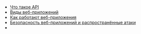 -   [Что такое API](https://doka.guide/tools/api/)
-  [Виды веб-приложений](https://doka.guide/tools/web-app-types/)
-   [Как работают веб-приложения](https://doka.guide/tools/web-app-works/)
-   [Безопасность веб-приложений и распространённые атаки](https://doka.guide/tools/web-security/)
- 